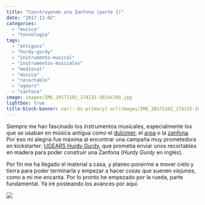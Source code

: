 ```yaml
---
title: "Construyendo una Zanfona (parte I)"
date: "2017-11-02"
categories: 
  - "musica"
  - "tecnologia"
tags: 
  - "antiguos"
  - "hurdy-gurdy"
  - "instrumento-musical"
  - "instrumentos-musicales"
  - "medieval"
  - "musica"
  - "recortable"
  - "ugears"
  - "zanfona"
image: images/IMG_20171102_174115-1024x768.jpg
lightbox: true
title-block-banner: var(--bs-primary) url(images/IMG_20171102_174115-1024x768.jpg) 50% 50% 
---
```


Siempre me han fascinado los instrumentos musicales, especialmente los que se usaban en música antigua como el [dulcimer](https://es.wikipedia.org/wiki/Dulcémele), el [arpa](https://es.wikipedia.org/wiki/Arpa) o la [zanfona](https://es.wikipedia.org/wiki/Zanfona). Por eso mi alegría fue máxima al encontrar una campaña muy prometedora en kickstarter: [UGEARS Hurdy Gurdy,](https://www.kickstarter.com/projects/978262034/ugears-hurdy-gurdy-unique-mechanical-musical-model/) que prometía enviar unos recortables en madera para poder construir una Zanfona (_Hurdy Gurdy_ en inglés).

Por fin me ha llegado el material a casa, y planeo ponerme a mover cielo y tierra para poder terminarla y empezar a hacer cosas que suenen _viejunas_, como a mi me encanta. Por lo pronto he empezado por la rueda, parte fundamental. Ya iré posteando los avances por aquí.

![](images/IMG_20171102_174115-1024x768.jpg)
